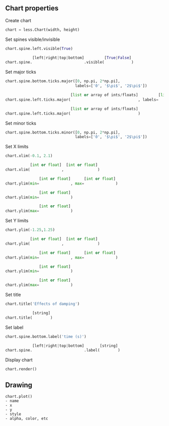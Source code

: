 
## Chart properties

Create chart

```python
chart = less.Chart(width, height)
```

Set spines visible/invisible

```python
chart.spine.left.visible(True)

            [left|right|top|bottom]         [True|False]
chart.spine.                       .visible(            )
```

Set major ticks

```python
chart.spine.bottom.ticks.major([0, np.pi, 2*np.pi],
                               labels=['0', '$\pi$', '2$\pi$'])

                             [list or array of ints/floats]         [list of strings]
chart.spine.left.ticks.major(                              , labels=                 )

                             [list or array of ints/floats]
chart.spine.left.ticks.major(                              )

```

Set minor ticks

```python
chart.spine.bottom.ticks.minor([0, np.pi, 2*np.pi],
                               labels=['0', '$\pi$', '2$\pi$'])
```

Set X limits

```python
chart.xlim(-0.1, 2.1)

           [int or float]  [int or float]
chart.xlim(              ,               )

               [int or float]      [int or float]
chart.ylim(min=              , max=              )

               [int or float]
chart.ylim(min=              )

               [int or float]
chart.ylim(max=              )
```

Set Y limits
```python
chart.ylim(-1.25,1.25)

           [int or float]  [int or float]
chart.ylim(              ,               )

               [int or float]      [int or float]
chart.ylim(min=              , max=              )

               [int or float]
chart.ylim(min=              )

               [int or float]
chart.ylim(max=              )
```

Set title
```python
chart.title('Effects of damping')

            [string]
chart.title(        )
```

Set label
```python
chart.spine.bottom.label('time (s)')

            [left|right|top|bottom]       [string]
chart.spine.                       .label(        )
```

Display chart
```python
chart.render()
```


## Drawing

```
chart.plot()
- name
- x
- y
- style
- alpha, color, etc

```
